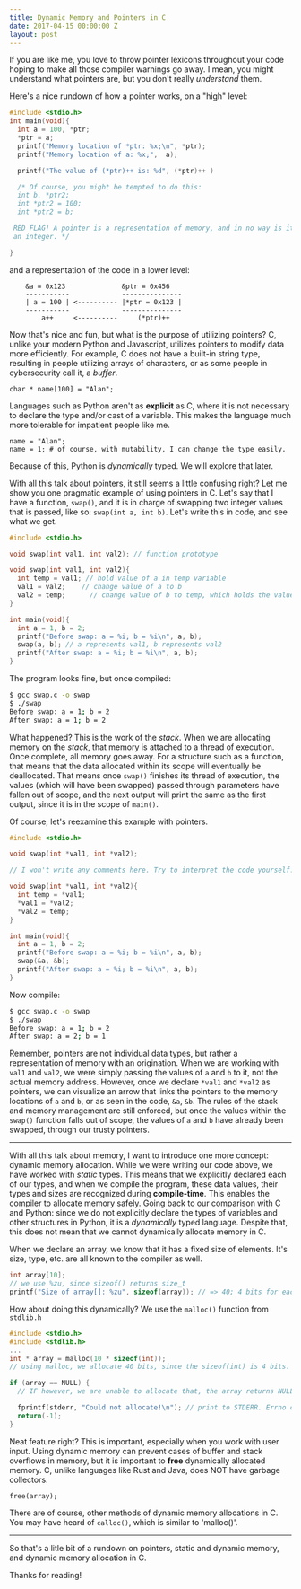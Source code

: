 ```yaml
---
title: Dynamic Memory and Pointers in C
date: 2017-04-15 00:00:00 Z
layout: post
---
```


If you are like me, you love to throw pointer lexicons throughout your code hoping to make all those compiler warnings go away. I mean, you might understand what pointers are, but you don't really _understand_ them.
<!--more-->
Here's a nice rundown of how a pointer works, on a "high" level:

```c
#include <stdio.h>
int main(void){
  int a = 100, *ptr;
  *ptr = a;
  printf("Memory location of *ptr: %x;\n", *ptr);
  printf("Memory location of a: %x;",  a);

  printf("The value of (*ptr)++ is: %d", (*ptr)++ )

  /* Of course, you might be tempted to do this:
  int b, *ptr2;
  int *ptr2 = 100;
  int *ptr2 = b;

 RED FLAG! A pointer is a representation of memory, and in no way is it    
 an integer. */

}
```

and a representation of the code in a lower level:

```
    &a = 0x123              &ptr = 0x456    
    -----------             ---------------
    | a = 100 | <---------- |*ptr = 0x123 |
    -----------             ---------------
        a++     <----------     (*ptr)++
```

Now that's nice and fun, but what is the purpose of utilizing pointers? C, unlike your modern Python and Javascript, utilizes pointers to modify data more efficiently. For example, C does not have a built-in string type, resulting in people utilizing arrays of characters, or as some people in cybersecurity call it, a _buffer_.

```
char * name[100] = "Alan";
```

Languages such as Python aren't as __explicit__ as C, where it is not necessary to declare the type and/or cast of a variable. This makes the language much more tolerable for impatient people like me.

```
name = "Alan";
name = 1; # of course, with mutability, I can change the type easily.
```

Because of this, Python is _dynamically_ typed. We will explore that later.

With all this talk about pointers, it still seems a little confusing right? Let me show you one pragmatic example of using pointers in C. Let's say that I have a function, `swap()`, and it is in charge of swapping two integer values that is passed, like so: `swap(int a, int b)`. Let's write this in code, and see what we get.

```c
#include <stdio.h>

void swap(int val1, int val2); // function prototype

void swap(int val1, int val2){  
  int temp = val1; // hold value of a in temp variable
  val1 = val2;    // change value of a to b
  val2 = temp;      // change value of b to temp, which holds the value of a.
}

int main(void){
  int a = 1, b = 2;
  printf("Before swap: a = %i; b = %i\n", a, b);
  swap(a, b); // a represents val1, b represents val2
  printf("After swap: a = %i; b = %i\n", a, b);
}
```

The program looks fine, but once compiled:

```bash
$ gcc swap.c -o swap
$ ./swap
Before swap: a = 1; b = 2
After swap: a = 1; b = 2
```

What happened? This is the work of the _stack_. When we are allocating memory on the _stack_, that memory is attached to a thread of execution. Once complete, all memory goes away. For a structure such as a function, that means that the data allocated within its scope will eventually be deallocated. That means once `swap()` finishes its thread of execution, the values (which will have been swapped) passed through parameters have fallen out of scope, and the next output will print the same as the first output, since it is in the scope of `main()`.

Of course, let's reexamine this example with pointers.

```c
#include <stdio.h>

void swap(int *val1, int *val2);

// I won't write any comments here. Try to interpret the code yourself.

void swap(int *val1, int *val2){  
  int temp = *val1;
  *val1 = *val2;      
  *val2 = temp;      
}

int main(void){
  int a = 1, b = 2;
  printf("Before swap: a = %i; b = %i\n", a, b);
  swap(&a, &b);
  printf("After swap: a = %i; b = %i\n", a, b);
}
```

Now compile:

```bash
$ gcc swap.c -o swap
$ ./swap
Before swap: a = 1; b = 2
After swap: a = 2; b = 1
```

Remember, pointers are not individual data types, but rather a representation of memory with an origination. When we are working with `val1` and `val2`, we were simply passing the values of `a` and `b` to it, not the actual memory address. However, once we declare `*val1` and `*val2` as pointers, we can visualize an arrow that links the pointers to the memory locations of `a` and `b`, or as seen in the code, `&a`, `&b`. The rules of the stack and memory management are still enforced, but once the values within the `swap()` function falls out of scope, the values of `a` and `b` have already been swapped, through our trusty pointers.

---

With all this talk about memory, I want to introduce one more concept: dynamic memory allocation. While we were writing our code above, we have worked with _static_ types. This means that we explicitly declared each of our types, and when we compile the program, these data values, their types and sizes are recognized during __compile-time__. This enables the compiler to allocate memory safely. Going back to our comparison with C and Python: since we do not explicitly declare the types of variables and other structures in Python, it is a _dynamically_ typed language. Despite that, this does not mean that we cannot dynamically allocate memory in C.

When we declare an array, we know that it has a fixed size of elements. It's size, type, etc. are all known to the compiler as well.

```c
int array[10];
// we use %zu, since sizeof() returns size_t
printf("Size of array[]: %zu", sizeof(array)); // => 40; 4 bits for each element
```

How about doing this dynamically? We use the `malloc()` function from `stdlib.h`

```c
#include <stdio.h>
#include <stdlib.h>
...
int * array = malloc(10 * sizeof(int));
// using malloc, we allocate 40 bits, since the sizeof(int) is 4 bits.

if (array == NULL) {
  // IF however, we are unable to allocate that, the array returns NULL. This is how we would handle this.

  fprintf(stderr, "Could not allocate!\n"); // print to STDERR. Errno can work too.
  return(-1);
}
```

Neat feature right? This is important, especially when you work with user input. Using dynamic memory can prevent cases of buffer and stack overflows in memory, but it is important to __free__ dynamically allocated memory. C, unlike languages like Rust and Java, does NOT have garbage collectors.

    free(array);

There are of course, other methods of dynamic memory allocations in C. You may have heard of `calloc()`, which is similar to 'malloc()'.

---

So that's a litle bit of a rundown on pointers, static and dynamic memory, and dynamic memory allocation in C.

Thanks for reading!

